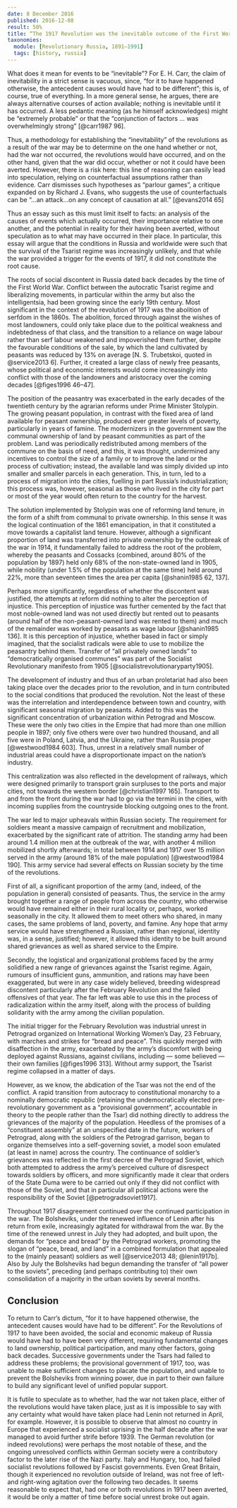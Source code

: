 ```yaml
---
date: 8 December 2016
published: 2016-12-08
result: 50%
title: “The 1917 Revolution was the inevitable outcome of the First World War”. Discuss.
taxonomies:
  module: [Revolutionary Russia, 1891–1991]
  tags: [history, russia]
---
```


What does it mean for events to be “inevitable”? For E. H. Carr, the claim of inevitability in a strict sense is vacuous, since, “for it to have happened otherwise, the antecedent causes would have had to be different”; this is, of course, true of everything. In a more general sense, he argues, there are always alternative courses of action available; nothing is inevitable until it has occurred. A less pedantic meaning (as he himself acknowledges) might be “extremely probable” or that the “conjunction of factors … was overwhelmingly strong” [@carr1987 96].

Thus, a methodology for establishing the “inevitability” of the revolutions as a result of the war may be to determine on the one hand whether or not, had the war not occurred, the revolutions would have occurred, and on the other hand, given that the war did occur, whether or not it could have been averted. However, there is a risk here: this line of reasoning can easily lead into speculation, relying on counterfactual assumptions rather than evidence. Carr dismisses such hypotheses as “parlour games”, a critique expanded on by Richard J. Evans, who suggests the use of counterfactuals can be “…an attack…on any concept of causation at all.” [@evans2014 65]

Thus an essay such as this must limit itself to facts: an analysis of the causes of events which actually occurred, their importance relative to one another, and the potential in reality for their having been averted, without speculation as to what may have occurred in their place. In particular, this essay will argue that the conditions in Russia and worldwide were such that the survival of the Tsarist regime was increasingly unlikely, and that while the war provided a trigger for the events of 1917, it did not constitute the root cause.

The roots of social discontent in Russia dated back decades by the time of the First World War. Conflict between the autocratic Tsarist regime and liberalizing movements, in particular within the army but also the intelligentsia, had been growing since the early 19th century. Most significant in the context of the revolution of 1917 was the abolition of serfdom in the 1860s. The abolition, forced through against the wishes of most landowners, could only take place due to the political weakness and indebtedness of that class, and the transition to a reliance on wage labour rather than serf labour weakened and impoverished them further, despite the favourable conditions of the sale, by which the land cultivated by peasants was reduced by 13% on average [N. S. Trubetskoi, quoted in @service2013 6]. Further, it created a large class of newly free peasants, whose political and economic interests would come increasingly into conflict with those of the landowners and aristocracy over the coming decades [@figes1996 46–47].

The position of the peasantry was exacerbated in the early decades of the twentieth century by the agrarian reforms under Prime Minister Stolypin. The growing peasant population, in contrast with the fixed area of land available for peasant ownership, produced ever greater levels of poverty, particularly in years of famine. The modernizers in the government saw the communal ownership of land by peasant communities as part of the problem. Land was periodically redistributed among members of the commune on the basis of need, and this, it was thought, undermined any incentives to control the size of a family or to improve the land or the process of cultivation; instead, the available land was simply divided up into smaller and smaller parcels in each generation. This, in turn, led to a process of migration into the cities, fuelling in part Russia’s industrialization; this process was, however, seasonal as those who lived in the city for part or most of the year would often return to the country for the harvest.

The solution implemented by Stolypin was one of reforming land tenure, in the form of a shift from communal to private ownership. In this sense it was the logical continuation of the 1861 emancipation, in that it constituted a move towards a capitalist land tenure. However, although a significant proportion of land was transferred into private ownership by the outbreak of the war in 1914, it fundamentally failed to address the root of the problem, whereby the peasants and Cossacks (combined, around 80% of the population by 1897) held only 68% of the non-state-owned land in 1905, while nobility (under 1.5% of the population at the same time) held around 22%, more than seventeen times the area per capita [@shanin1985 62, 137].

Perhaps more significantly, regardless of whether the discontent was justified, the attempts at reform did nothing to alter the perception of injustice. This perception of injustice was further cemented by the fact that most noble-owned land was not used directly but rented out to peasants (around half of the non-peasant-owned land was rented to them) and much of the remainder was worked by peasants as wage labour [@shanin1985 136]. It is this perception of injustice, whether based in fact or simply imagined, that the socialist radicals were able to use to mobilize the peasantry behind them. Transfer of “all privately owned lands” to “democratically organised communes” was part of the Socialist Revolutionary manifesto from 1905 [@socialistrevolutionaryparty1905].

The development of industry and thus of an urban proletariat had also been taking place over the decades prior to the revolution, and in turn contributed to the social conditions that produced the revolution. Not the least of these was the interrelation and interdependence between town and country, with significant seasonal migration by peasants. Added to this was the significant concentration of urbanization within Petrograd and Moscow. These were the only two cities in the Empire that had more than one million people in 1897; only five others were over two hundred thousand, and all five were in Poland, Latvia, and the Ukraine, rather than Russia proper [@westwood1984 603]. Thus, unrest in a relatively small number of industrial areas could have a disproportionate impact on the nation’s industry.

This centralization was also reflected in the development of railways, which were designed primarily to transport grain surpluses to the ports and major cities, not towards the western border [@christian1997 165]. Transport to and from the front during the war had to go via the termini in the cities, with incoming supplies from the countryside blocking outgoing ones to the front.

The war led to major upheavals within Russian society. The requirement for soldiers meant a massive campaign of recruitment and mobilization, exacerbated by the significant rate of attrition. The standing army had been around 1.4 million men at the outbreak of the war, with another 4 million mobilized shortly afterwards; in total between 1914 and 1917 over 15 million served in the army (around 18% of the male population) [@westwood1984 190]. This army service had several effects on Russian society by the time of the revolutions.

First of all, a significant proportion of the army (and, indeed, of the population in general) consisted of peasants. Thus, the service in the army brought together a range of people from across the country, who otherwise would have remained either in their rural locality or, perhaps, worked seasonally in the city. It allowed them to meet others who shared, in many cases, the same problems of land, poverty, and famine. Any hope that army service would have strengthened a Russian, rather than regional, identity was, in a sense, justified; however, it allowed this identity to be built around shared grievances as well as shared service to the Empire.

Secondly, the logistical and organizational problems faced by the army solidified a new range of grievances against the Tsarist regime. Again, rumours of insufficient guns, ammunition, and rations may have been exaggerated, but were in any case widely believed, breeding widespread discontent particularly after the February Revolution and the failed offensives of that year. The far left was able to use this in the process of radicalization within the army itself, along with the process of building solidarity with the army among the civilian population.

The initial trigger for the February Revolution was industrial unrest in Petrograd organized on International Working Women’s Day, 23 February, with marches and strikes for “bread and peace”. This quickly merged with disaffection in the army, exacerbated by the army’s discomfort with being deployed against Russians, against civilians, including — some believed — their own families [@figes1996 313]. Without army support, the Tsarist regime collapsed in a matter of days.

However, as we know, the abdication of the Tsar was not the end of the conflict. A rapid transition from autocracy to constitutional monarchy to a nominally democratic republic (retaining the undemocratically elected pre-revolutionary government as a “provisional government”, accountable in theory to the people rather than the Tsar) did nothing directly to address the grievances of the majority of the population. Heedless of the promises of a “constituent assembly” at an unspecified date in the future, workers of Petrograd, along with the soldiers of the Petrograd garrison, began to organize themselves into a self-governing soviet, a model soon emulated (at least in name) across the country. The continuance of soldier’s grievances was reflected in the first decree of the Petrograd Soviet, which both attempted to address the army’s perceived culture of disrespect towards soldiers by officers, and more significantly made it clear that orders of the State Duma were to be carried out only if they did not conflict with those of the Soviet, and that in particular all political actions were the responsibility of the Soviet [@petrogradsoviet1917].

Throughout 1917 disagreement continued over the continued participation in the war. The Bolsheviks, under the renewed influence of Lenin after his return from exile, increasingly agitated for withdrawal from the war. By the time of the renewed unrest in July they had adopted, and built upon, the demands for “peace and bread” by the Petrograd workers, promoting the slogan of “peace, bread, and land” in a combined formulation that appealed to the (mainly peasant) soldiers as well [@service2013 48; @lenin1917b]. Also by July the Bolsheviks had begun demanding the transfer of “all power to the soviets”, preceding (and perhaps contributing to) their own consolidation of a majority in the urban soviets by several months.

## Conclusion

To return to Carr’s dictum, “for it to have happened otherwise, the antecedent causes would have had to be different”. For the Revolutions of 1917 to have been avoided, the social and economic makeup of Russia would have had to have been very different, requiring fundamental changes to land ownership, political participation, and many other factors, going back decades. Successive governments under the Tsars had failed to address these problems; the provisional government of 1917, too, was unable to make sufficient changes to placate the population, and unable to prevent the Bolsheviks from winning power, due in part to their own failure to build any significant level of unified popular support.

It is futile to speculate as to whether, had the war not taken place, either of the revolutions would have taken place, just as it is impossible to say with any certainty what would have taken place had Lenin not returned in April, for example. However, it is possible to observe that almost no country in Europe that experienced a socialist uprising in the half decade after the war managed to avoid further strife before 1939. The German revolution (or indeed revolutions) were perhaps the most notable of these, and the ongoing unresolved conflicts within German society were a contributory factor to the later rise of the Nazi party. Italy and Hungary, too, had failed socialist revolutions followed by Fascist governments. Even Great Britain, though it experienced no revolution outside of Ireland, was not free of left- and right-wing agitation over the following two decades. It seems reasonable to expect that, had one or both revolutions in 1917 been averted, it would be only a matter of time before social unrest broke out again.
